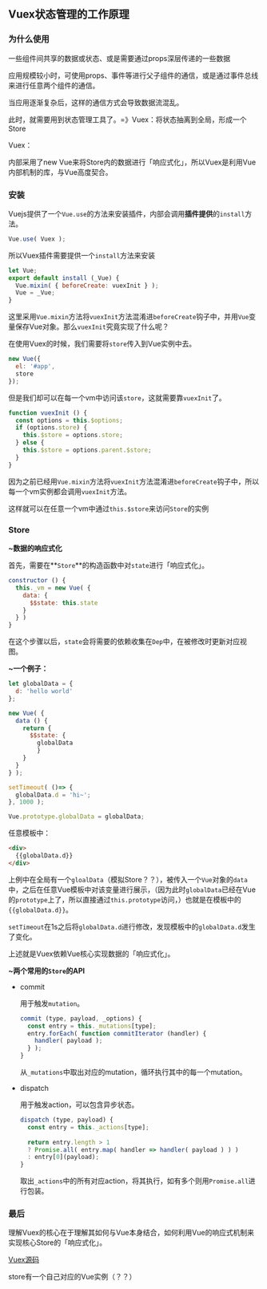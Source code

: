 ## Vuex状态管理的工作原理

### 为什么使用

一些组件间共享的数据或状态、或是需要通过props深层传递的一些数据

应用规模较小时，可使用props、事件等进行父子组件的通信，或是通过事件总线来进行任意两个组件的通信。

当应用逐渐复杂后，这样的通信方式会导致数据流混乱。

此时，就需要用到状态管理工具了。=》Vuex：将状态抽离到全局，形成一个Store



Vuex：

内部采用了new Vue来将Store内的数据进行「响应式化」，所以Vuex是利用Vue内部机制的库，与Vue高度契合。



### 安装

Vuejs提供了一个`Vue.use`的方法来安装插件，内部会调用**插件提供**的`install`方法。

```javascript
Vue.use( Vuex );
```

所以Vuex插件需要提供一个`install`方法来安装

```javascript
let Vue;
export default install (_Vue) {
  Vue.mixin( { beforeCreate: vuexInit } );
  Vue = _Vue;
}
```

这里采用`Vue.mixin`方法将`vuexInit`方法混淆进`beforeCreate`钩子中，并用`Vue`变量保存Vue对象。那么`vuexInit`究竟实现了什么呢？

在使用Vuex的时候，我们需要将`store`传入到Vue实例中去。

```javascript
new Vue({
  el: '#app',
  store
});
```

但是我们却可以在每一个vm中访问该`store`，这就需要靠`vuexInit`了。

```javascript
function vuexInit () {
  const options = this.$options;
  if (options.store) {
    this.$store = options.store;
  } else {
    this.$store = options.parent.$store;
  }
}
```

因为之前已经用`Vue.mixin`方法将`vuexInit`方法混淆进`beforeCreate`钩子中，所以每一个vm实例都会调用`vuexInit`方法。

这样就可以在任意一个vm中通过`this.$store`来访问`Store`的实例

### Store

**~数据的响应式化**

首先，需要在**`Store`**的构造函数中对`state`进行「响应式化」。

```javascript
constructor () {
  this._vm = new Vue( {
    data: {
      $$state: this.state
    }
  } )
}
```

在这个步骤以后，`state`会将需要的依赖收集在`Dep`中，在被修改时更新对应视图。

**~一个例子：**

```javascript
let globalData = {
  d: 'hello world'
};

new Vue( {
  data () {
    return {
      $$state: {
      	globalData
    	}
    }
  }
} );

setTimeout( ()=> {
  globalData.d = 'hi~';
}, 1000 );

Vue.prototype.globalData = globalData;
```

任意模板中：

```html
<div>
  {{globalData.d}}
</div>
```

上例中在全局有一个`gloalData`（模拟Store？？），被传入一个`Vue`对象的`data`中，之后在任意Vue模板中对该变量进行展示，（因为此时`globalData`已经在Vue的`prototype`上了，所以直接通过`this.prototype`访问，）也就是在模板中的`{{globalData.d}}`。

`setTimeout`在1s之后将`globalData.d`进行修改，发现模板中的`globalData.d`发生了变化。

上述就是Vuex依赖Vue核心实现数据的「响应式化」。

**~两个常用的`Store`的API**

* commit

  用于触发`mutation`。

  ```javascript
  commit (type, payload, _options) {
    const entry = this._mutations[type];
    entry.forEach( function commitIterator (handler) {
      handler( payload );
    } );
  }
  ```

  从`_mutations`中取出对应的mutation，循环执行其中的每一个mutation。

* dispatch

  用于触发action，可以包含异步状态。

  ```javascript
  dispatch (type, payload) {
    const entry = this._actions[type];
    
    return entry.length > 1
    ? Promise.all( entry.map( handler => handler( payload ) ) )
    : entry[0](payload);
  }
  ```

  取出`_actions`中的所有对应action，将其执行，如有多个则用`Promise.all`进行包装。



### 最后

理解Vuex的核心在于理解其如何与Vue本身结合，如何利用Vue的响应式机制来实现核心Store的「响应式化」。

[Vuex源码](https://github.com/vuejs/vuex)

store有一个自己对应的Vue实例（？？）